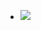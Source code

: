 - ![](https://remnote-user-data.s3.amazonaws.com/p1TSnh4lwl7RorAW99FfdWuhiuIpNNXiBhzcDFD00Fot5yww8bQ5rgGOTfB-6Oq4Uvyabv4p7yoDjBvKwyYxa2bcBNAhtqQetYOO68dgX56vd9LMtoOxEIDgo0fkrF69.png) 
